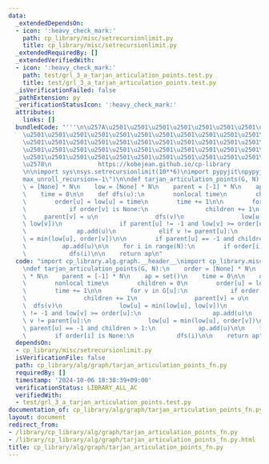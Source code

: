 ```yaml
---
data:
  _extendedDependsOn:
  - icon: ':heavy_check_mark:'
    path: cp_library/misc/setrecursionlimit.py
    title: cp_library/misc/setrecursionlimit.py
  _extendedRequiredBy: []
  _extendedVerifiedWith:
  - icon: ':heavy_check_mark:'
    path: test/grl_3_a_tarjan_articulation_points.test.py
    title: test/grl_3_a_tarjan_articulation_points.test.py
  _isVerificationFailed: false
  _pathExtension: py
  _verificationStatusIcon: ':heavy_check_mark:'
  attributes:
    links: []
  bundledCode: "'''\n\u257A\u2501\u2501\u2501\u2501\u2501\u2501\u2501\u2501\u2501\u2501\
    \u2501\u2501\u2501\u2501\u2501\u2501\u2501\u2501\u2501\u2501\u2501\u2501\u2501\
    \u2501\u2501\u2501\u2501\u2501\u2501\u2501\u2501\u2501\u2501\u2501\u2501\u2501\
    \u2501\u2501\u2501\u2501\u2501\u2501\u2501\u2501\u2501\u2501\u2501\u2501\u2501\
    \u2501\u2501\u2501\u2501\u2501\u2501\u2501\u2501\u2501\u2501\u2501\u2501\u2501\
    \u2578\n             https://kobejean.github.io/cp-library               \n'''\n\
    \n\nimport sys\nsys.setrecursionlimit(10**6)\nimport pypyjit\npypyjit.set_param(\"\
    max_unroll_recursion=-1\")\n\ndef tarjan_articulation_points(G, N):\n    order\
    \ = [None] * N\n    low = [None] * N\n    parent = [-1] * N\n    ap = set()\n\
    \    time = 0\n\n    def dfs(u):\n        nonlocal time\n        children = 0\n\
    \        order[u] = low[u] = time\n        time += 1\n\n        for v in G[u]:\n\
    \            if order[v] is None:\n                children += 1\n           \
    \     parent[v] = u\n                dfs(v)\n                low[u] = min(low[u],\
    \ low[v])\n                if parent[u] != -1 and low[v] >= order[u]:\n      \
    \              ap.add(u)\n            elif v != parent[u]:\n                low[u]\
    \ = min(low[u], order[v])\n\n        if parent[u] == -1 and children > 1:\n  \
    \          ap.add(u)\n\n    for i in range(N):\n        if order[i] is None:\n\
    \            dfs(i)\n\n    return ap\n"
  code: "import cp_library.alg.graph.__header__\nimport cp_library.misc.setrecursionlimit\n\
    \ndef tarjan_articulation_points(G, N):\n    order = [None] * N\n    low = [None]\
    \ * N\n    parent = [-1] * N\n    ap = set()\n    time = 0\n\n    def dfs(u):\n\
    \        nonlocal time\n        children = 0\n        order[u] = low[u] = time\n\
    \        time += 1\n\n        for v in G[u]:\n            if order[v] is None:\n\
    \                children += 1\n                parent[v] = u\n              \
    \  dfs(v)\n                low[u] = min(low[u], low[v])\n                if parent[u]\
    \ != -1 and low[v] >= order[u]:\n                    ap.add(u)\n            elif\
    \ v != parent[u]:\n                low[u] = min(low[u], order[v])\n\n        if\
    \ parent[u] == -1 and children > 1:\n            ap.add(u)\n\n    for i in range(N):\n\
    \        if order[i] is None:\n            dfs(i)\n\n    return ap"
  dependsOn:
  - cp_library/misc/setrecursionlimit.py
  isVerificationFile: false
  path: cp_library/alg/graph/tarjan_articulation_points_fn.py
  requiredBy: []
  timestamp: '2024-10-06 18:38:39+09:00'
  verificationStatus: LIBRARY_ALL_AC
  verifiedWith:
  - test/grl_3_a_tarjan_articulation_points.test.py
documentation_of: cp_library/alg/graph/tarjan_articulation_points_fn.py
layout: document
redirect_from:
- /library/cp_library/alg/graph/tarjan_articulation_points_fn.py
- /library/cp_library/alg/graph/tarjan_articulation_points_fn.py.html
title: cp_library/alg/graph/tarjan_articulation_points_fn.py
---
```

